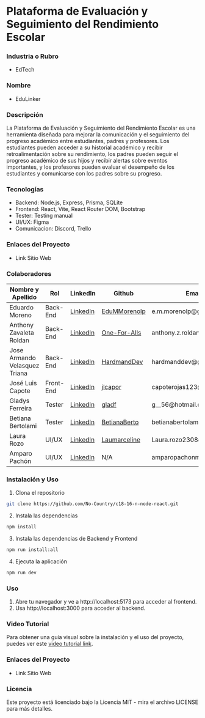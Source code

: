 # Plataforma de Evaluación y Seguimiento del Rendimiento Escolar

### Industria o Rubro

* EdTech

### Nombre

* EduLinker

### Descripción
La Plataforma de Evaluación y Seguimiento del Rendimiento Escolar es una herramienta diseñada para mejorar la comunicación y el seguimiento del progreso académico entre estudiantes, padres y profesores. Los estudiantes pueden acceder a su historial académico y recibir retroalimentación sobre su rendimiento, los padres pueden seguir el progreso académico de sus hijos y recibir alertas sobre eventos importantes, y los profesores pueden evaluar el desempeño de los estudiantes y comunicarse con los padres sobre su progreso.

### Tecnologías
* Backend: Node.js, Express, Prisma, SQLite
* Frontend: React, Vite, React Router DOM, Bootstrap
* Tester: Testing manual
* UI/UX: Figma
* Comunicacion: Discord, Trello

### Enlaces del Proyecto
* Link Sitio Web 

### Colaboradores
<table>
  <thead>
    <tr>
      <th>Nombre y Apellido</th>
      <th>Rol</th>
      <th>LinkedIn</th>
      <th>Github</th>
      <th>Email</th>
    </tr>
  </thead>
  <tbody>
    <tr>
      <td>Eduardo Moreno</td>
      <td>Back-End</td>
      <td><a href="https://www.linkedin.com/in/eduardo-m-moreno-programador/">LinkedIn</a></td>
      <td><a href="https://github.com/EduMMorenolp">EduMMorenolp</a></td>
      <td>e.m.morenolp@gmail.com</td>
    </tr>
    <tr>
      <td>Anthony Zavaleta Roldan</td>
      <td>Back-End</td>
      <td><a href="https://www.linkedin.com/in/anthony-zavaleta-r">LinkedIn</a></td>
      <td><a href="https://github.com/One-For-Alls">One-For-Alls</a></td>
      <td>anthony.z.roldan@gmail.com</td>
    </tr>
    <tr>
      <td>Jose Armando Velasquez Triana</td>
      <td>Back-End</td>
      <td><a href="https://linkedin.com/in/hardmanddev">LinkedIn</a></td>
      <td><a href="https://github.com/HardmandDev">HardmandDev</a></td>
      <td>hardmanddev@gmail.com</td>
    </tr>
    <tr>
      <td>José Luis Capote</td>
      <td>Front-End</td>
      <td><a href="https://www.linkedin.com/in/jose-luis-capote-dsw/">LinkedIn</a></td>
      <td><a href="https://github.com/jlcapor">jlcapor</a></td>
      <td>capoterojas123@gmail.com</td>
    </tr>
    <tr>
      <td>Gladys Ferreira</td>
      <td>Tester</td>
      <td><a href="https://www.linkedin.com/in/gladys-ferreira-qa">LinkedIn</a></td>
      <td><a href="https://github.com/gladf">gladf</a></td>
      <td>g__56@hotmail.com</td>
    </tr>
    <tr>
      <td>Betiana Bertolami</td>
      <td>Tester</td>
      <td><a href="https://www.linkedin.com/in/betiana-bertolami-4b81b4243?utm_source=share&utm_campaign=share_via&utm_content=profile&utm_medium=android_app">LinkedIn</a></td>
      <td><a href="https://github.com/BetianaBerto">BetianaBerto</a></td>
      <td>betianabertolami@gmail.com</td>
    </tr>
    <tr>
      <td>Laura Rozo</td>
      <td>UI/UX</td>
      <td><a href="https://www.linkedin.com/in/laura-rozorodriguez">LinkedIn</a></td>
      <td><a href="https://github.com/Laumarceline">Laumarceline</a></td>
      <td>Laura.rozo2308@gmail.com</td>
    </tr>
    <tr>
      <td>Amparo Pachón</td>
      <td>UI/UX</td>
      <td><a href="https://www.linkedin.com/in/luz-amparo-pachón-mojica">LinkedIn</a></td>
      <td>N/A</td>
      <td>amparopachonm@gmail.com</td>
    </tr>
  </tbody>
</table>

### Instalación y Uso

1. Clona el repositorio
```bash
git clone https://github.com/No-Country/c18-16-n-node-react.git
```
2. Instala las dependencias
```bash
npm install
```
3. Instala las dependencias de Backend y Frontend
```bash
npm run install:all
```
4. Ejecuta la aplicación
```bash
npm run dev
```

### Uso
1. Abre tu navegador y ve a http://localhost:5173 para acceder al frontend.
2. Usa http://localhost:3000 para acceder al backend.

### Video Tutorial 

Para obtener una guía visual sobre la instalación y el uso del proyecto, puedes ver este [video tutorial link](https://youtu.be/-2rzwxb_R0M).

### Enlaces del Proyecto
* Link Sitio Web 

### Licencia
Este proyecto está licenciado bajo la Licencia MIT - mira el archivo LICENSE para más detalles.
